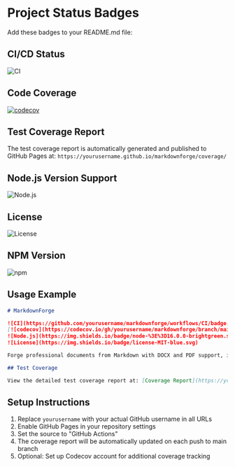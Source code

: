 # Project Status Badges

Add these badges to your README.md file:

## CI/CD Status
![CI](https://github.com/yourusername/markdownforge/workflows/CI/badge.svg)

## Code Coverage
[![codecov](https://codecov.io/gh/yourusername/markdownforge/branch/main/graph/badge.svg)](https://codecov.io/gh/yourusername/markdownforge)

## Test Coverage Report
The test coverage report is automatically generated and published to GitHub Pages at:
`https://yourusername.github.io/markdownforge/coverage/`

## Node.js Version Support
![Node.js](https://img.shields.io/badge/node-%3E%3D16.0.0-brightgreen.svg)

## License
![License](https://img.shields.io/badge/license-MIT-blue.svg)

## NPM Version
![npm](https://img.shields.io/npm/v/markdownforge.svg)

## Usage Example

```markdown
# MarkdownForge

![CI](https://github.com/yourusername/markdownforge/workflows/CI/badge.svg)
[![codecov](https://codecov.io/gh/yourusername/markdownforge/branch/main/graph/badge.svg)](https://codecov.io/gh/yourusername/markdownforge)
![Node.js](https://img.shields.io/badge/node-%3E%3D16.0.0-brightgreen.svg)
![License](https://img.shields.io/badge/license-MIT-blue.svg)

Forge professional documents from Markdown with DOCX and PDF support, including Mermaid diagrams and admonitions.

## Test Coverage

View the detailed test coverage report at: [Coverage Report](https://yourusername.github.io/markdownforge/coverage/)
```

## Setup Instructions

1. Replace `yourusername` with your actual GitHub username in all URLs
2. Enable GitHub Pages in your repository settings
3. Set the source to "GitHub Actions" 
4. The coverage report will be automatically updated on each push to main branch
5. Optional: Set up Codecov account for additional coverage tracking